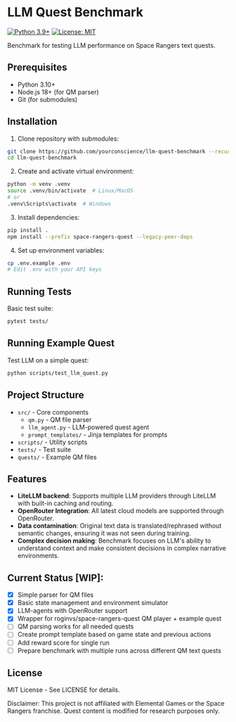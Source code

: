 # LLM Quest Benchmark
[![Python 3.9+](https://img.shields.io/badge/python-3.9+-blue.svg)](https://www.python.org/downloads/)
[![License: MIT](https://img.shields.io/badge/License-MIT-yellow.svg)](https://opensource.org/licenses/MIT)

Benchmark for testing LLM performance on Space Rangers text quests.

## Prerequisites

- Python 3.10+
- Node.js 18+ (for QM parser)
- Git (for submodules)

## Installation

1. Clone repository with submodules:
```bash
git clone https://github.com/yourconscience/llm-quest-benchmark --recurse-submodules
cd llm-quest-benchmark
```

2. Create and activate virtual environment:
```bash
python -m venv .venv
source .venv/bin/activate  # Linux/MacOS
# or
.venv\Scripts\activate  # Windows
```

3. Install dependencies:
```bash
pip install .
npm install --prefix space-rangers-quest --legacy-peer-deps
```

4. Set up environment variables:
```bash
cp .env.example .env
# Edit .env with your API keys
```

## Running Tests

Basic test suite:
```bash
pytest tests/
```

## Running Example Quest

Test LLM on a simple quest:
```bash
python scripts/test_llm_quest.py
```

## Project Structure

- `src/` - Core components
  - `qm.py` - QM file parser
  - `llm_agent.py` - LLM-powered quest agent
  - `prompt_templates/` - Jinja templates for prompts
- `scripts/` - Utility scripts
- `tests/` - Test suite
- `quests/` - Example QM files

## Features
- **LiteLLM backend**: Supports multiple LLM providers through LiteLLM with built-in caching and routing.
- **OpenRouter Integration**: All latest cloud models are supported through OpenRouter.
- **Data contamination**: Original text data is translated/rephrased without semantic changes, ensuring it was not seen during training.
- **Complex decision making**: Benchmark focuses on LLM's ability to understand context and make consistent decisions in complex narrative environments.

## Current Status [WIP]:
- [x] Simple parser for QM files
- [x] Basic state management and environment simulator
- [x] LLM-agents with OpenRouter support
- [x] Wrapper for roginvs/space-rangers-quest QM player + example quest
- [ ] QM parsing works for all needed quests
- [ ] Create prompt template based on game state and previous actions
- [ ] Add reward score for single run
- [ ] Prepare benchmark with multiple runs across different QM text quests

## License
MIT License - See LICENSE for details.

Disclaimer: This project is not affiliated with Elemental Games or the Space Rangers franchise. Quest content is modified for research purposes only.
